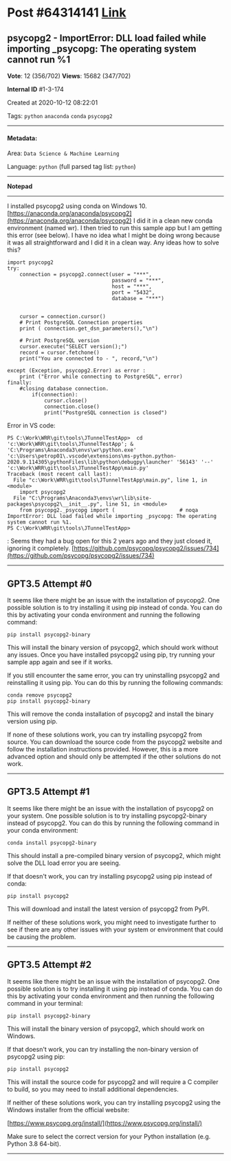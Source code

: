 
# Post \#64314141 [Link](https://stackoverflow.com/questions/64314141/)

## psycopg2 - ImportError: DLL load failed while importing _psycopg: The operating system cannot run %1

**Vote**: 12 (356/702) **Views**: 15682 (347/702) 

**Internal ID** \#1-3-174

Created at 2020-10-12 08:22:01

Tags: `python` `anaconda` `conda` `psycopg2`

----------

#### Metadata:

Area: `Data Science & Machine Learning`

Language: `python` (full parsed tag list: `python`)

----------

**Notepad**


----------

I installed psycopg2 using conda on Windows 10.
[https://anaconda.org/anaconda/psycopg2](https://anaconda.org/anaconda/psycopg2)
I did it in a clean new conda environment (named wr).
I then tried to run this sample app but I am getting this error (see below).
I have no idea what I might be doing wrong because it was all straightforward and I did it in a clean way.
Any ideas how to solve this?
```
import psycopg2
try:
    connection = psycopg2.connect(user = "***",
                                  password = "***",
                                  host = "***",
                                  port = "5432",
                                  database = "***")


    cursor = connection.cursor()
    # Print PostgreSQL Connection properties
    print ( connection.get_dsn_parameters(),"\n")

    # Print PostgreSQL version
    cursor.execute("SELECT version();")
    record = cursor.fetchone()
    print("You are connected to - ", record,"\n")

except (Exception, psycopg2.Error) as error :
    print ("Error while connecting to PostgreSQL", error)
finally:
    #closing database connection.
        if(connection):
            cursor.close()
            connection.close()
            print("PostgreSQL connection is closed")
```

Error in VS code:
```
PS C:\Work\WRR\git\tools\JTunnelTestApp>  cd 'c:\Work\WRR\git\tools\JTunnelTestApp'; & 'C:\Programs\Anaconda3\envs\wr\python.exe' 'c:\Users\petrop01\.vscode\extensions\ms-python.python-2020.9.114305\pythonFiles\lib\python\debugpy\launcher' '56143' '--' 'c:\Work\WRR\git\tools\JTunnelTestApp\main.py'
Traceback (most recent call last):
  File "c:\Work\WRR\git\tools\JTunnelTestApp\main.py", line 1, in <module>
    import psycopg2
  File "C:\Programs\Anaconda3\envs\wr\lib\site-packages\psycopg2\__init__.py", line 51, in <module>
    from psycopg2._psycopg import (                     # noqa
ImportError: DLL load failed while importing _psycopg: The operating system cannot run %1.
PS C:\Work\WRR\git\tools\JTunnelTestApp>
```

: Seems they had a bug open for this 2 years ago and they just closed it, ignoring it completely.
[https://github.com/psycopg/psycopg2/issues/734](https://github.com/psycopg/psycopg2/issues/734)


----------
        
## GPT3.5 Attempt \#0

It seems like there might be an issue with the installation of psycopg2. One possible solution is to try installing it using pip instead of conda. You can do this by activating your conda environment and running the following command:

```
pip install psycopg2-binary
```

This will install the binary version of psycopg2, which should work without any issues. Once you have installed psycopg2 using pip, try running your sample app again and see if it works.

If you still encounter the same error, you can try uninstalling psycopg2 and reinstalling it using pip. You can do this by running the following commands:

```
conda remove psycopg2
pip install psycopg2-binary
```

This will remove the conda installation of psycopg2 and install the binary version using pip.

If none of these solutions work, you can try installing psycopg2 from source. You can download the source code from the psycopg2 website and follow the installation instructions provided. However, this is a more advanced option and should only be attempted if the other solutions do not work.

--------

## GPT3.5 Attempt \#1

It seems like there might be an issue with the installation of psycopg2 on your system. One possible solution is to try installing psycopg2-binary instead of psycopg2. You can do this by running the following command in your conda environment:

```
conda install psycopg2-binary
```

This should install a pre-compiled binary version of psycopg2, which might solve the DLL load error you are seeing.

If that doesn't work, you can try installing psycopg2 using pip instead of conda:

```
pip install psycopg2
```

This will download and install the latest version of psycopg2 from PyPI.

If neither of these solutions work, you might need to investigate further to see if there are any other issues with your system or environment that could be causing the problem.

--------

## GPT3.5 Attempt \#2

It seems like there might be an issue with the installation of psycopg2. One possible solution is to try installing it using pip instead of conda. You can do this by activating your conda environment and then running the following command in your terminal:

```
pip install psycopg2-binary
```

This will install the binary version of psycopg2, which should work on Windows.

If that doesn't work, you can try installing the non-binary version of psycopg2 using pip:

```
pip install psycopg2
```

This will install the source code for psycopg2 and will require a C compiler to build, so you may need to install additional dependencies.

If neither of these solutions work, you can try installing psycopg2 using the Windows installer from the official website:

[https://www.psycopg.org/install/](https://www.psycopg.org/install/)

Make sure to select the correct version for your Python installation (e.g. Python 3.8 64-bit).

--------
